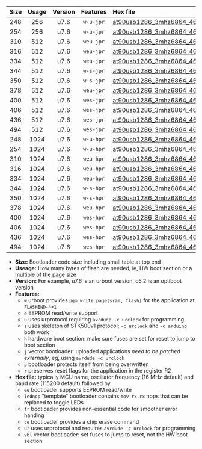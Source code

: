 |Size|Usage|Version|Features|Hex file|
|:-:|:-:|:-:|:-:|:--|
|248|256|u7.6|`w-u-jpr`|[at90usb1286_3mhz6864_460800bps_ur_vbl.hex](https://raw.githubusercontent.com/stefanrueger/urboot/main/at90usb1286_3mhz6864_460800bps_ur_vbl.hex)|
|254|256|u7.6|`w-u-jpr`|[at90usb1286_3mhz6864_460800bps_lednop_ur_vbl.hex](https://raw.githubusercontent.com/stefanrueger/urboot/main/at90usb1286_3mhz6864_460800bps_lednop_ur_vbl.hex)|
|310|512|u7.6|`weu-jpr`|[at90usb1286_3mhz6864_460800bps_ee_ur_vbl.hex](https://raw.githubusercontent.com/stefanrueger/urboot/main/at90usb1286_3mhz6864_460800bps_ee_ur_vbl.hex)|
|316|512|u7.6|`weu-jpr`|[at90usb1286_3mhz6864_460800bps_ee_lednop_ur_vbl.hex](https://raw.githubusercontent.com/stefanrueger/urboot/main/at90usb1286_3mhz6864_460800bps_ee_lednop_ur_vbl.hex)|
|334|512|u7.6|`weu-jpr`|[at90usb1286_3mhz6864_460800bps_ee_lednop_fr_ur_vbl.hex](https://raw.githubusercontent.com/stefanrueger/urboot/main/at90usb1286_3mhz6864_460800bps_ee_lednop_fr_ur_vbl.hex)|
|344|512|u7.6|`w-s-jpr`|[at90usb1286_3mhz6864_460800bps_vbl.hex](https://raw.githubusercontent.com/stefanrueger/urboot/main/at90usb1286_3mhz6864_460800bps_vbl.hex)|
|350|512|u7.6|`w-s-jpr`|[at90usb1286_3mhz6864_460800bps_lednop_vbl.hex](https://raw.githubusercontent.com/stefanrueger/urboot/main/at90usb1286_3mhz6864_460800bps_lednop_vbl.hex)|
|378|512|u7.6|`weu-jpr`|[at90usb1286_3mhz6864_460800bps_ee_lednop_fr_ce_ur_vbl.hex](https://raw.githubusercontent.com/stefanrueger/urboot/main/at90usb1286_3mhz6864_460800bps_ee_lednop_fr_ce_ur_vbl.hex)|
|400|512|u7.6|`wes-jpr`|[at90usb1286_3mhz6864_460800bps_ee_vbl.hex](https://raw.githubusercontent.com/stefanrueger/urboot/main/at90usb1286_3mhz6864_460800bps_ee_vbl.hex)|
|406|512|u7.6|`wes-jpr`|[at90usb1286_3mhz6864_460800bps_ee_lednop_vbl.hex](https://raw.githubusercontent.com/stefanrueger/urboot/main/at90usb1286_3mhz6864_460800bps_ee_lednop_vbl.hex)|
|436|512|u7.6|`wes-jpr`|[at90usb1286_3mhz6864_460800bps_ee_lednop_fr_vbl.hex](https://raw.githubusercontent.com/stefanrueger/urboot/main/at90usb1286_3mhz6864_460800bps_ee_lednop_fr_vbl.hex)|
|494|512|u7.6|`wes-jpr`|[at90usb1286_3mhz6864_460800bps_ee_lednop_fr_ce_vbl.hex](https://raw.githubusercontent.com/stefanrueger/urboot/main/at90usb1286_3mhz6864_460800bps_ee_lednop_fr_ce_vbl.hex)|
|248|1024|u7.6|`w-u-hpr`|[at90usb1286_3mhz6864_460800bps_ur.hex](https://raw.githubusercontent.com/stefanrueger/urboot/main/at90usb1286_3mhz6864_460800bps_ur.hex)|
|254|1024|u7.6|`w-u-hpr`|[at90usb1286_3mhz6864_460800bps_lednop_ur.hex](https://raw.githubusercontent.com/stefanrueger/urboot/main/at90usb1286_3mhz6864_460800bps_lednop_ur.hex)|
|310|1024|u7.6|`weu-hpr`|[at90usb1286_3mhz6864_460800bps_ee_ur.hex](https://raw.githubusercontent.com/stefanrueger/urboot/main/at90usb1286_3mhz6864_460800bps_ee_ur.hex)|
|316|1024|u7.6|`weu-hpr`|[at90usb1286_3mhz6864_460800bps_ee_lednop_ur.hex](https://raw.githubusercontent.com/stefanrueger/urboot/main/at90usb1286_3mhz6864_460800bps_ee_lednop_ur.hex)|
|334|1024|u7.6|`weu-hpr`|[at90usb1286_3mhz6864_460800bps_ee_lednop_fr_ur.hex](https://raw.githubusercontent.com/stefanrueger/urboot/main/at90usb1286_3mhz6864_460800bps_ee_lednop_fr_ur.hex)|
|344|1024|u7.6|`w-s-hpr`|[at90usb1286_3mhz6864_460800bps.hex](https://raw.githubusercontent.com/stefanrueger/urboot/main/at90usb1286_3mhz6864_460800bps.hex)|
|350|1024|u7.6|`w-s-hpr`|[at90usb1286_3mhz6864_460800bps_lednop.hex](https://raw.githubusercontent.com/stefanrueger/urboot/main/at90usb1286_3mhz6864_460800bps_lednop.hex)|
|378|1024|u7.6|`weu-hpr`|[at90usb1286_3mhz6864_460800bps_ee_lednop_fr_ce_ur.hex](https://raw.githubusercontent.com/stefanrueger/urboot/main/at90usb1286_3mhz6864_460800bps_ee_lednop_fr_ce_ur.hex)|
|400|1024|u7.6|`wes-hpr`|[at90usb1286_3mhz6864_460800bps_ee.hex](https://raw.githubusercontent.com/stefanrueger/urboot/main/at90usb1286_3mhz6864_460800bps_ee.hex)|
|406|1024|u7.6|`wes-hpr`|[at90usb1286_3mhz6864_460800bps_ee_lednop.hex](https://raw.githubusercontent.com/stefanrueger/urboot/main/at90usb1286_3mhz6864_460800bps_ee_lednop.hex)|
|436|1024|u7.6|`wes-hpr`|[at90usb1286_3mhz6864_460800bps_ee_lednop_fr.hex](https://raw.githubusercontent.com/stefanrueger/urboot/main/at90usb1286_3mhz6864_460800bps_ee_lednop_fr.hex)|
|494|1024|u7.6|`wes-hpr`|[at90usb1286_3mhz6864_460800bps_ee_lednop_fr_ce.hex](https://raw.githubusercontent.com/stefanrueger/urboot/main/at90usb1286_3mhz6864_460800bps_ee_lednop_fr_ce.hex)|

- **Size:** Bootloader code size including small table at top end
- **Useage:** How many bytes of flash are needed, ie, HW boot section or a multiple of the page size
- **Version:** For example, u7.6 is an urboot version, o5.2 is an optiboot version
- **Features:**
  + `w` urboot provides `pgm_write_page(sram, flash)` for the application at `FLASHEND-4+1`
  + `e` EEPROM read/write support
  + `u` uses urprotocol requiring `avrdude -c urclock` for programming
  + `s` uses skeleton of STK500v1 protocol; `-c urclock` and `-c arduino` both work
  + `h` hardware boot section: make sure fuses are set for reset to jump to boot section
  + `j` vector bootloader: uploaded applications *need to be patched externally*, eg, using `avrdude -c urclock`
  + `p` bootloader protects itself from being overwritten
  + `r` preserves reset flags for the application in the register R2
- **Hex file:** typically MCU name, oscillator frequency (16 MHz default) and baud rate (115200 default) followed by
  + `ee` bootloader supports EEPROM read/write
  + `lednop` "template" bootloader contains `mov rx,rx` nops that can be replaced to toggle LEDs
  + `fr` bootloader provides non-essential code for smoother error handing
  + `ce` bootloader provides a chip erase command
  + `ur` uses urprotocol and requires `avrdude -c urclock` for programming
  + `vbl` vector bootloader: set fuses to jump to reset, not the HW boot section
